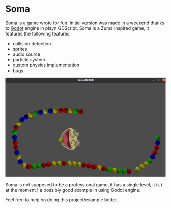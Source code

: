 # Soma
Soma is a game wrote for fun. Initial version was made in a weekend thanks to [Godot](https://godotengine.org/) engine in playn GDScript.
Soma is a Zuma inspired game, it features the following features

- collision detection
- sprites
- audio source
- particle system
- custom physics implementation
- bugs


![Screenshot](https://github.com/FelicePollano/Soma/blob/main/Screenshot%20from%202022-12-04%2009-29-42.png)


Soma is not supposed to be a professional game, it has a single level, it is ( at the moment ) a possibly good example in using Godot engine.

Feel free to help on doing this project/example better.


